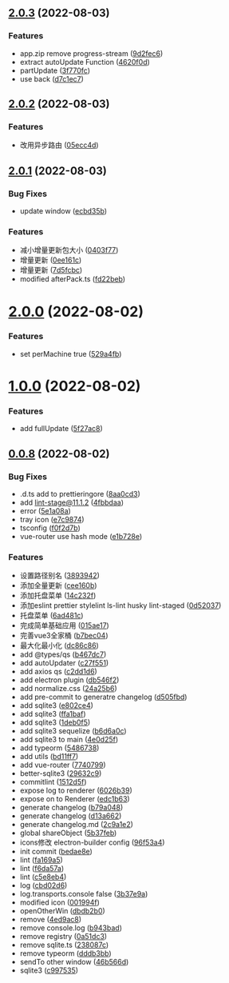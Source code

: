 ## [2.0.3](https://192.168.137.5/yangdong/electron-template/compare/v2.0.2...v2.0.3) (2022-08-03)


### Features

* app.zip remove progress-stream ([9d2fec6](https://192.168.137.5/yangdong/electron-template/commits/9d2fec61af75d785ac43f9ebb8874bcfd416f6b5))
* extract autoUpdate Function ([4620f0d](https://192.168.137.5/yangdong/electron-template/commits/4620f0de6997da65d1534a31c42076cb3f030cf9))
* partUpdate ([3f770fc](https://192.168.137.5/yangdong/electron-template/commits/3f770fcf8fe8262054132d5360164deeab52df29))
* use back ([d7c1ec7](https://192.168.137.5/yangdong/electron-template/commits/d7c1ec754a24e52e1e1d795cb2267320049d7624))



## [2.0.2](https://192.168.137.5/yangdong/electron-template/compare/v2.0.1...v2.0.2) (2022-08-03)


### Features

* 改用异步路由 ([05ecc4d](https://192.168.137.5/yangdong/electron-template/commits/05ecc4d46d390074a3f8fdf492d6bce6679e7cb8))



## [2.0.1](https://192.168.137.5/yangdong/electron-template/compare/v2.0.0...v2.0.1) (2022-08-03)


### Bug Fixes

* update window ([ecbd35b](https://192.168.137.5/yangdong/electron-template/commits/ecbd35bd67f36b67f8cc33c4d0e5dc3a5857e3cf))


### Features

* 减小增量更新包大小 ([0403f77](https://192.168.137.5/yangdong/electron-template/commits/0403f777c7e33e9252c11cf086ab620c61ba92b5))
* 增量更新 ([0ee161c](https://192.168.137.5/yangdong/electron-template/commits/0ee161c6a6b6773201db262a08f359619afd45a2))
* 增量更新 ([7d5fcbc](https://192.168.137.5/yangdong/electron-template/commits/7d5fcbc452070b08fe4efd809a2983e56af93842))
* modified afterPack.ts ([fd22beb](https://192.168.137.5/yangdong/electron-template/commits/fd22beba90b08b998e3a950326dfa8fcc9faa038))



# [2.0.0](https://192.168.137.5/yangdong/electron-template/compare/v1.0.0...v2.0.0) (2022-08-02)


### Features

* set perMachine true ([529a4fb](https://192.168.137.5/yangdong/electron-template/commits/529a4fb48b6c011d3f7e49eff0fe0e2d1a4dc943))



# [1.0.0](https://192.168.137.5/yangdong/electron-template/compare/v0.0.8...v1.0.0) (2022-08-02)


### Features

* add fullUpdate ([5f27ac8](https://192.168.137.5/yangdong/electron-template/commits/5f27ac8178e8441be12f729d3968d16d1641f2fd))



## [0.0.8](https://192.168.137.5/yangdong/electron-template/compare/bedae8e96830d9af7b613bcfa365ac44027dcf87...v0.0.8) (2022-08-02)


### Bug Fixes

* .d.ts add to prettieringore ([8aa0cd3](https://192.168.137.5/yangdong/electron-template/commits/8aa0cd3b94f5ba2f51d2bc1985e9a222ac8cf838))
* add lint-stage@11.1.2 ([4fbbdaa](https://192.168.137.5/yangdong/electron-template/commits/4fbbdaa54c8ba137f51e73bc6be52abbd30dc241))
* error ([5e1a08a](https://192.168.137.5/yangdong/electron-template/commits/5e1a08ac41d46fcdcc075d87ae7bdf345f339490))
* tray icon ([e7c9874](https://192.168.137.5/yangdong/electron-template/commits/e7c987467569d19d65cd1694136f3730158f9273))
* tsconfig ([f0f2d7b](https://192.168.137.5/yangdong/electron-template/commits/f0f2d7b26527c4c2ca4e99220202b99edecaacc5))
* vue-router use hash mode ([e1b728e](https://192.168.137.5/yangdong/electron-template/commits/e1b728e5fb1bedb471404215afdd69d10be470a9))


### Features

* 设置路径别名 ([3893942](https://192.168.137.5/yangdong/electron-template/commits/38939423f49bacba2cc533d5ce931a8c737e748d))
* 添加全量更新 ([cee160b](https://192.168.137.5/yangdong/electron-template/commits/cee160b160a25158a0f6f53eb6e60abd16965d6c))
* 添加托盘菜单 ([14c232f](https://192.168.137.5/yangdong/electron-template/commits/14c232f43be292df25c75a354cf47e732459d412))
* 添加eslint prettier stylelint ls-lint husky lint-staged ([0d52037](https://192.168.137.5/yangdong/electron-template/commits/0d520377588a9ac47f599a5a9cfab25595562cc2))
* 托盘菜单 ([6ad481c](https://192.168.137.5/yangdong/electron-template/commits/6ad481cc44bf1613a5a136d089f3ebcbb104c8c7))
* 完成简单基础应用 ([015ae17](https://192.168.137.5/yangdong/electron-template/commits/015ae1726907e48544ac5c190825dfb7e1c8158f))
* 完善vue3全家桶 ([b7bec04](https://192.168.137.5/yangdong/electron-template/commits/b7bec04cce4efd0ac1dcb4fe63ed6cc847c63579))
* 最大化最小化 ([dc86c86](https://192.168.137.5/yangdong/electron-template/commits/dc86c86669d651ebcd190785efbea6ee6519513c))
* add @types/qs ([b467dc7](https://192.168.137.5/yangdong/electron-template/commits/b467dc76947975547548712c868db966cc4c1237))
* add autoUpdater ([c27f551](https://192.168.137.5/yangdong/electron-template/commits/c27f55110b8a68deab8ad029528ea32fcaa9d6dc))
* add axios qs ([c2dd1d6](https://192.168.137.5/yangdong/electron-template/commits/c2dd1d621718b4b803209165f21e96cd249dbf0d))
* add electron plugin ([db546f2](https://192.168.137.5/yangdong/electron-template/commits/db546f29904bf55d2f205d3e404d458222657ba4))
* add normalize.css ([24a25b6](https://192.168.137.5/yangdong/electron-template/commits/24a25b626618b6f514b8686df991d12acfdc2d20))
* add pre-commit to generatre changelog ([d505fbd](https://192.168.137.5/yangdong/electron-template/commits/d505fbd6b783caf003e50e1a2f93b10b2ab0dbf5))
* add sqlite3 ([e802ce4](https://192.168.137.5/yangdong/electron-template/commits/e802ce412cdc0c8dbf7fd55ba0455eea78535183))
* add sqlite3 ([ffa1baf](https://192.168.137.5/yangdong/electron-template/commits/ffa1baf14bd27ab6de3626d56588568eff0c6b49))
* add sqlite3 ([1deb0f5](https://192.168.137.5/yangdong/electron-template/commits/1deb0f5780fa0435cf5db6a3e5592e64d0a27ffa))
* add sqlite3 sequelize ([b6d6a0c](https://192.168.137.5/yangdong/electron-template/commits/b6d6a0c69536170f63614de4069925b9a32690f9))
* add sqlite3 to main ([4e0d25f](https://192.168.137.5/yangdong/electron-template/commits/4e0d25fe16ca7678d2770cf1b471f6da883d188c))
* add typeorm ([5486738](https://192.168.137.5/yangdong/electron-template/commits/54867382d50c86a6771ee75ad149294a0cfc9823))
* add utils ([bd11ff7](https://192.168.137.5/yangdong/electron-template/commits/bd11ff735d6999863f56c3db6f59732277caf503))
* add vue-router ([7740799](https://192.168.137.5/yangdong/electron-template/commits/7740799c2c62007084183ca2da0b63b1dc45d140))
* better-sqlite3 ([29632c9](https://192.168.137.5/yangdong/electron-template/commits/29632c99d85713f28ef1810db57dda23b3fb7be4))
* commitlint ([1512d5f](https://192.168.137.5/yangdong/electron-template/commits/1512d5fcbb25d184ffbb18aa4ec5f162396f250b))
* expose log to renderer ([6026b39](https://192.168.137.5/yangdong/electron-template/commits/6026b39e4d425c1c22773ca979b1bd521031854a))
* expose on to Renderer ([edc1b63](https://192.168.137.5/yangdong/electron-template/commits/edc1b63ae0c0dd75d870381fa466f29930c0bb7d))
* generate changelog ([b79a048](https://192.168.137.5/yangdong/electron-template/commits/b79a0481d1926786562a642938ad5571ec4dc549))
* generate changelog ([d13a662](https://192.168.137.5/yangdong/electron-template/commits/d13a66238df450f9e04a596db3c6caae9062f373))
* generate changelog.md ([2c9a1e2](https://192.168.137.5/yangdong/electron-template/commits/2c9a1e24e71f3c9e8b33c3cff0231612e44d9492))
* global shareObject ([5b37feb](https://192.168.137.5/yangdong/electron-template/commits/5b37febab785a54427cd2e6cb138f45f1f50c7f0))
* icons修改 electron-builder config ([96f53a4](https://192.168.137.5/yangdong/electron-template/commits/96f53a48440264a7477b5038fdfe7a2e31a800b0))
* init commit ([bedae8e](https://192.168.137.5/yangdong/electron-template/commits/bedae8e96830d9af7b613bcfa365ac44027dcf87))
* lint ([fa169a5](https://192.168.137.5/yangdong/electron-template/commits/fa169a5258998578a4c936b7041a04e4ab4745f5))
* lint ([f6da57a](https://192.168.137.5/yangdong/electron-template/commits/f6da57a55ca9df1c9b05b52f21dd3e19b925a0b5))
* lint ([c5e8eb4](https://192.168.137.5/yangdong/electron-template/commits/c5e8eb48253be03f5d11d439ea46a276cd30ec89))
* log ([cbd02d6](https://192.168.137.5/yangdong/electron-template/commits/cbd02d6d9273ad42086f42d470aff8c0dff3e226))
* log.transports.console false ([3b37e9a](https://192.168.137.5/yangdong/electron-template/commits/3b37e9a2d42dc0ab572240ada69b52d99ff00ce1))
* modified icon ([001994f](https://192.168.137.5/yangdong/electron-template/commits/001994fa516beba34145d24167ca105d0385b27c))
* openOtherWin ([dbdb2b0](https://192.168.137.5/yangdong/electron-template/commits/dbdb2b0598825e75bcf3f54019d2de52c3c1eaa5))
* remove ([4ed9ac8](https://192.168.137.5/yangdong/electron-template/commits/4ed9ac8b9511adfae1401cb018c1a18dee6ba736))
* remove console.log ([b943bad](https://192.168.137.5/yangdong/electron-template/commits/b943bad4651e7f4e9c1146cb107ff559369c4229))
* remove registry ([0a51dc3](https://192.168.137.5/yangdong/electron-template/commits/0a51dc34c146a9af066fbb183866cb63e058b10a))
* remove sqlite.ts ([238087c](https://192.168.137.5/yangdong/electron-template/commits/238087cf88398abcfa38c721f18b75fe6e336a5e))
* remove typeorm ([dddb3bb](https://192.168.137.5/yangdong/electron-template/commits/dddb3bb3c2269f7b6bb5106f0e287376e6fae1fd))
* sendTo other window ([46b566d](https://192.168.137.5/yangdong/electron-template/commits/46b566d75433bc483ea92e9e2b574f5c8ee0f403))
* sqlite3 ([c997535](https://192.168.137.5/yangdong/electron-template/commits/c997535add08a8a186c5f11b04d5ff69e282faad))



